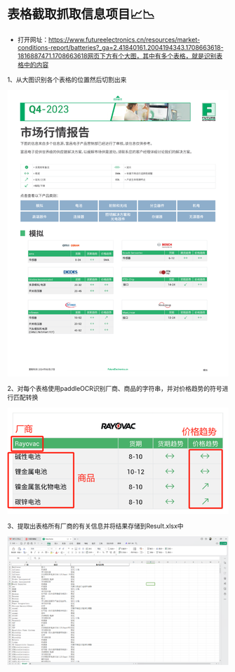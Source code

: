 # 表格截取抓取信息项目📈📉

* 打开网址：https://www.futureelectronics.cn/resources/market-conditions-report/batteries?_ga=2.41840161.2004194343.1708663618-1816887471.1708663618网页下方有个大图，其中有多个表格，就是识别表格中的内容

1、从大图识别各个表格的位置然后切割出来

![](./imgs/0.png)

2、对每个表格使用paddleOCR识别厂商、商品的字符串，并对价格趋势的符号进行匹配转换

![](img/1.png)

3、提取出表格所有厂商的有关信息并将结果存储到Result.xlsx中

![](img/2.png)
